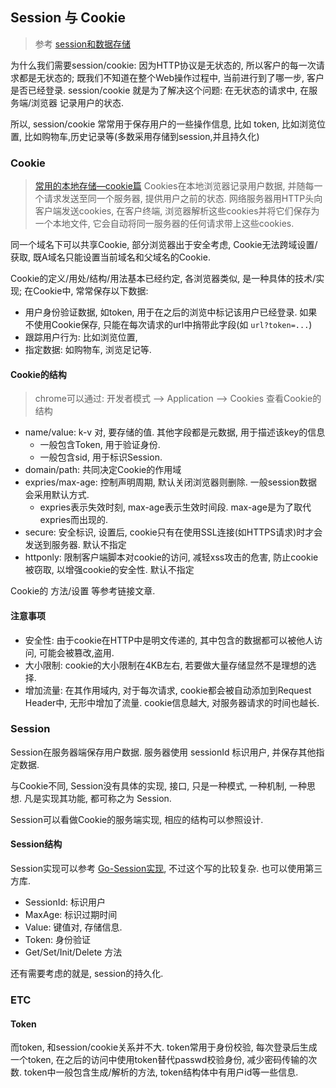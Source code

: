 ## Session 与 Cookie
> 参考 [session和数据存储](https://github.com/astaxie/build-web-application-with-golang/blob/master/zh/06.1.md)

为什么我们需要session/cookie: 
因为HTTP协议是无状态的, 所以客户的每一次请求都是无状态的; 既我们不知道在整个Web操作过程中, 当前进行到了哪一步, 客户是否已经登录. session/cookie 就是为了解决这个问题: 在无状态的请求中, 在服务端/浏览器 记录用户的状态.

所以, session/cookie 常常用于保存用户的一些操作信息, 比如 token, 比如浏览位置, 比如购物车,历史记录等(多数采用存储到session,并且持久化)

### Cookie
> [常用的本地存储—cookie篇](https://segmentfault.com/a/1190000004743454)
Cookies在本地浏览器记录用户数据, 并随每一个请求发送至同一个服务器, 提供用户之前的状态. 网络服务器用HTTP头向客户端发送cookies, 在客户终端, 浏览器解析这些cookies并将它们保存为一个本地文件, 它会自动将同一服务器的任何请求带上这些cookies.

同一个域名下可以共享Cookie, 部分浏览器出于安全考虑, Cookie无法跨域设置/获取, 既A域名只能设置当前域名和父域名的Cookie. 

Cookie的定义/用处/结构/用法基本已经约定, 各浏览器类似, 是一种具体的技术/实现; 在Cookie中, 常常保存以下数据:
- 用户身份验证数据, 如token, 用于在之后的浏览中标记该用户已经登录. 如果不使用Cookie保存, 只能在每次请求的url中捎带此字段(如 `url?token=...`)
- 跟踪用户行为: 比如浏览位置, 
- 指定数据: 如购物车, 浏览足记等.

#### Cookie的结构
> chrome可以通过: 开发者模式 --> Application --> Cookies 查看Cookie的结构

- name/value: k-v 对, 要存储的值. 其他字段都是元数据, 用于描述该key的信息
    - 一般包含Token, 用于验证身份.
    - 一般包含sid, 用于标识Session.
- domain/path: 共同决定Cookie的作用域
- expries/max-age: 控制声明周期, 默认关闭浏览器则删除. 一般session数据会采用默认方式.
    - expries表示失效时刻, max-age表示生效时间段. max-age是为了取代expries而出现的.
- secure: 安全标识, 设置后, cookie只有在使用SSL连接(如HTTPS请求)时才会发送到服务器. 默认不指定
- httponly: 限制客户端脚本对cookie的访问, 减轻xss攻击的危害, 防止cookie被窃取, 以增强cookie的安全性. 默认不指定

Cookie的 方法/设置 等参考链接文章.

#### 注意事项
- 安全性: 由于cookie在HTTP中是明文传递的, 其中包含的数据都可以被他人访问, 可能会被篡改,盗用.
- 大小限制: cookie的大小限制在4KB左右, 若要做大量存储显然不是理想的选择.
- 增加流量: 在其作用域内, 对于每次请求, cookie都会被自动添加到Request Header中, 无形中增加了流量. cookie信息越大, 对服务器请求的时间也越长.

### Session
Session在服务器端保存用户数据. 服务器使用 sessionId 标识用户, 并保存其他指定数据.

与Cookie不同, Session没有具体的实现, 接口, 只是一种模式, 一种机制, 一种思想. 凡是实现其功能, 都可称之为 Session.

Session可以看做Cookie的服务端实现, 相应的结构可以参照设计. 

#### Session结构
Session实现可以参考 [Go-Session实现](https://github.com/astaxie/build-web-application-with-golang/blob/master/zh/06.2.md), 不过这个写的比较复杂. 也可以使用第三方库.

- SessionId: 标识用户
- MaxAge: 标识过期时间
- Value: 键值对, 存储信息.
- Token: 身份验证
- Get/Set/Init/Delete 方法

还有需要考虑的就是, session的持久化.

### ETC
#### Token
而token, 和session/cookie关系并不大. token常用于身份校验, 每次登录后生成一个token, 在之后的访问中使用token替代passwd校验身份, 减少密码传输的次数. token中一般包含生成/解析的方法, token结构体中有用户id等一些信息.
